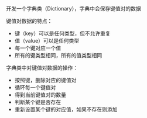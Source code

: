 开发一个字典类（Dictionary），字典中会保存键值对的数据

键值对数据的特点：
- 键（key）可以是任何类型，但不允许重复
- 值（value）可以是任何类型
- 每一个键对应一个值
- 所有的键类型相同，所有的值类型相同


字典类中对键值对数据的操作：

- 按照键，删除对应的键值对
- 循环每一个键值对
- 得到当前键值对的数量
- 判断某个键是否存在
- 重新设置某个键的对应值，如果不存在则添加
